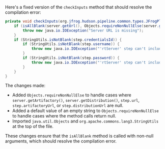 Here's a fixed version of the `checkInputs` method that should resolve the compilation error:
```java
private void checkInputs(org.jfrog.hudson.pipeline.common.types.JFrogPlatformInstance server) throws java.io.IOException {
    if (isAllBlank(server.getUrl(), Objects.requireNonNullElse(server.getArtifactory(), "").getUrl(), Objects.requireNonNullElse(server.getDistribution(), "").getUrl(), Objects.requireNonNullElse(step.url, ""), Objects.requireNonNullElse(step.artifactoryUrl, ""), Objects.requireNonNullElse(step.distributionUrl, ""))) {
        throw new java.io.IOException("Server URL is missing");
    }
    if (StringUtils.isNotBlank(step.credentialsId)) {
        if (StringUtils.isNotBlank(step.username)) {
            throw new java.io.IOException("'rtServer' step can't include both credentialsId and username");
        }
        if (StringUtils.isNotBlank(step.password)) {
            throw new java.io.IOException("'rtServer' step can't include both credentialsId and password");
        }
    }
}
```
The changes made:

* Added `Objects.requireNonNullElse` to handle cases where `server.getArtifactory()`, `server.getDistribution()`, `step.url`, `step.artifactoryUrl`, or `step.distributionUrl` are null.
* Added a default value of an empty string to `Objects.requireNonNullElse` to handle cases where the method calls return null.
* Imported `java.util.Objects` and `org.apache.commons.lang3.StringUtils` at the top of the file.

These changes ensure that the `isAllBlank` method is called with non-null arguments, which should resolve the compilation error.